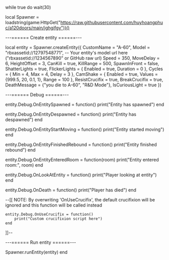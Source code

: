 while true do wait(30)

local Spawner = loadstring(game:HttpGet("https://raw.githubusercontent.com/huyhoangphuc/a120doors/main/jghgifgy"))()

---====== Create entity ======---

local entity = Spawner.createEntity({
    CustomName = "A-60",
    Model = "rbxassetid://12797548771", -- Your entity's model url here ("rbxassetid://1234567890" or GitHub raw url)
    Speed = 350,
    MoveDelay = 6,
    HeightOffset = 3,
    CanKill = true,
    KillRange = 500,
    SpawnInFront = false,
    ShatterLights = true,
    FlickerLights = {
        Enabled = true,
        Duration = 0
    },
    Cycles = {
        Min = 4,
        Max = 4,
        Delay = 3
    },
    CamShake = {
        Enabled = true,
        Values = {999.5, 20, 0.1, 1},
        Range = 100
    },
    ResistCrucifix = true,
    BreakCrucifix = true,
    DeathMessage = {"you die to A-60", "R&D Mode"},
    IsCuriousLight = true
})

---====== Debug ======---

entity.Debug.OnEntitySpawned = function()
    print("Entity has spawned")
end

entity.Debug.OnEntityDespawned = function()
    print("Entity has despawned")
end

entity.Debug.OnEntityStartMoving = function()
    print("Entity started moving")
end

entity.Debug.OnEntityFinishedRebound = function()
    print("Entity finished rebound")
end

entity.Debug.OnEntityEnteredRoom = function(room)
    print("Entity entered room:", room)
end

entity.Debug.OnLookAtEntity = function()
    print("Player looking at entity")
end

entity.Debug.OnDeath = function()
    print("Player has died")
end

--[[
    NOTE: By overwriting 'OnUseCrucifix', the default crucifixion will be ignored and this function will be called instead

    entity.Debug.OnUseCrucifix = function()
        print("Custom crucifixion script here")
    end
]]--

---====== Run entity ======---

Spawner.runEntity(entity)
end
